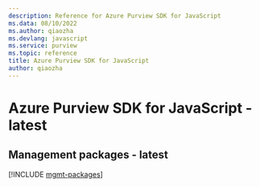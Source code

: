 ```yaml
---
description: Reference for Azure Purview SDK for JavaScript
ms.data: 08/10/2022
ms.author: qiaozha
ms.devlang: javascript
ms.service: purview
ms.topic: reference
title: Azure Purview SDK for JavaScript
author: qiaozha
---
```

# Azure Purview SDK for JavaScript - latest

## Management packages - latest
[!INCLUDE [mgmt-packages](purview-mgmt-index.md)]